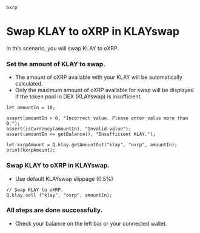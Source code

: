 ```meta-Currency
oxrp
```

# Swap KLAY to oXRP in KLAYswap

In this scenario, you will swap KLAY to oXRP.

### Set the amount of KLAY to swap.

- The amount of oXRP available with your KLAY will be automatically calculated.
- Only the maximum amount of oXRP available for swap will be displayed if the token pool in DEX (KLAYswap) is insufficient.

```input-Dynamic KLAY
let amountIn = 10;
```

```input-Verify
assert(amountIn > 0, "Incorrect value. Please enter value more than 0.");
assert(isCurrency(amountIn), "Invalid value");
assert(amountIn <= getBalance(), "Insufficient KLAY.");
```

```output-Dynamic oXRP
let kxrpAmount = Q.klay.getAmountOut("klay", "oxrp", amountIn);
print(kxrpAmount);
```

### Swap KLAY to oXRP in KLAYswap.

- Use default KLAYswap slippage (0.5%)

```taster
// Swap KLAY to oXRP.
Q.klay.sell ("klay", "oxrp", amountIn);
```

### All steps are done successfully.

- Check your balance on the left bar or your connected wallet.
